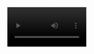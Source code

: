 <video src='https://github.com/AshokBatakala/DragVideo/blob/master/assets/periodic_videos.mp4' width=180/>
